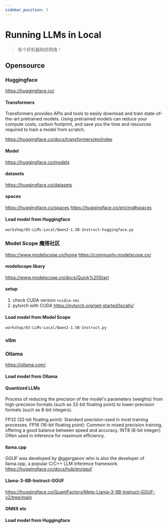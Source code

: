 ```yaml
---
sidebar_position: 3
---
```


# Running LLMs in Local

> 有个好机器和好网络！

## Opensource

### Huggingface

https://huggingface.co/

#### Transformers

Transformers provides APIs and tools to easily download and train state-of-the-art pretrained models. Using pretrained models can reduce your compute costs, carbon footprint, and save you the time and resources required to train a model from scratch.

https://huggingface.co/docs/transformers/en/index

#### Model

https://huggingface.co/models

#### datasets

https://huggingface.co/datasets

#### spaces

https://huggingface.co/spaces
https://huggingface.co/pricing#spaces

#### Load model from Huggingface

`workshop/03-LLMs-Local/Qwen2-1.5B-Instruct-huggingface.py`

### Model Scope 魔搭社区

https://www.modelscope.cn/home
https://community.modelscope.cn/

#### modelscope libary

https://www.modelscope.cn/docs/Quick%20Start

#### setup

1. check CUDA version
   `nvidia-smi`
2. pytorch with CUDA
   https://pytorch.org/get-started/locally/

#### Load model from Model Scope

`workshop/03-LLMs-Local/Qwen2-1.5B-Instruct.py`

### vllm

### Ollama

https://ollama.com/

#### Load model from Ollama

#### Quantized LLMs

Process of reducing the precision of the model's parameters (weights) from high-precision formats (such as 32-bit floating point) to lower-precision formats (such as 8-bit integers).

FP32 (32-bit floating point): Standard precision used in most training processes.
FP16 (16-bit floating point): Common in mixed precision training, offering a good balance between speed and accuracy.
INT8 (8-bit integer): Often used in inference for maximum efficiency.

#### llama.cpp

GGUF was developed by @ggerganov who is also the developer of llama.cpp, a popular C/C++ LLM inference framework.
https://huggingface.co/docs/hub/en/gguf

#### Llama-3-8B-Instruct-GGUF

https://huggingface.co/QuantFactory/Meta-Llama-3-8B-Instruct-GGUF-v2/tree/main

#### ONNX etc

#### Load model from Huggingface
